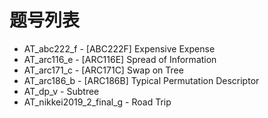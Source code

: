 # 题号列表

- AT_abc222_f - [ABC222F] Expensive Expense
- AT_arc116_e - [ARC116E] Spread of Information
- AT_arc171_c - [ARC171C] Swap on Tree
- AT_arc186_b - [ARC186B] Typical Permutation Descriptor
- AT_dp_v - Subtree
- AT_nikkei2019_2_final_g - Road Trip
